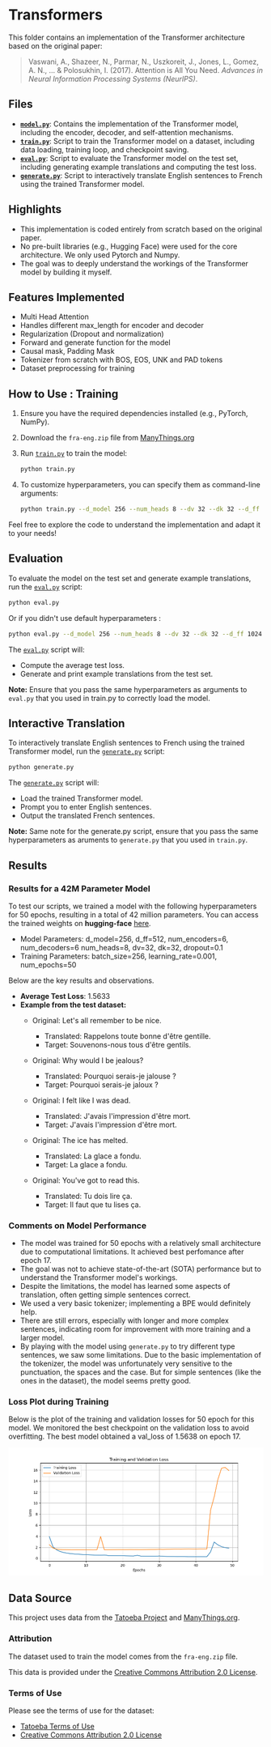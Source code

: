 # Transformers

This folder contains an implementation of the Transformer architecture based on the original paper:

> Vaswani, A., Shazeer, N., Parmar, N., Uszkoreit, J., Jones, L., Gomez, A. N., ... & Polosukhin, I. (2017). Attention is All You Need. *Advances in Neural Information Processing Systems (NeurIPS)*.

## Files

- **[`model.py`](model.py)**: Contains the implementation of the Transformer model, including the encoder, decoder, and self-attention mechanisms.
- **[`train.py`](train.py)**: Script to train the Transformer model on a dataset, including data loading, training loop, and checkpoint saving.
- **[`eval.py`](eval.py)**: Script to evaluate the Transformer model on the test set, including generating example translations and computing the test loss.
- **[`generate.py`](/transformers/generate.py)**: Script to interactively translate English sentences to French using the trained Transformer model.

## Highlights

- This implementation is coded entirely from scratch based on the original paper.
- No pre-built libraries (e.g., Hugging Face) were used for the core architecture. We only used Pytorch and Numpy.
- The goal was to deeply understand the workings of the Transformer model by building it myself.

## Features Implemented
- Multi Head Attention
- Handles different max_length for encoder and decoder
- Regularization (Dropout and normalization)
- Forward and generate function for the model
- Causal mask, Padding Mask
- Tokenizer from scratch with BOS, EOS, UNK and PAD tokens
- Dataset preprocessing for training

## How to Use : Training

1. Ensure you have the required dependencies installed (e.g., PyTorch, NumPy).
2. Download the `fra-eng.zip` file from [ManyThings.org](http://www.manythings.org/anki/)
3. Run [`train.py`](train.py) to train the model:

   ```bash
   python train.py
   ```
4. To customize hyperparameters, you can specify them as command-line arguments:
   ```bash 
   python train.py --d_model 256 --num_heads 8 --dv 32 --dk 32 --d_ff 1024 --dropout 0.2 --num_encoders 6 --num_decoders 6 --batch_size 32 --learning_rate 0.0005 --num_epochs 20
   ```

Feel free to explore the code to understand the implementation and adapt it to your needs!


## Evaluation
To evaluate the model on the test set and generate example translations, run the [`eval.py`](eval.py) script:

   ```bash
   python eval.py 
   ```
Or if you didn't use default hyperparameters : 

   ```bash
   python eval.py --d_model 256 --num_heads 8 --dv 32 --dk 32 --d_ff 1024 --dropout 0.2 --num_encoders 6 --num_decoders 6
   ```

The [`eval.py`](eval.py) script will:

- Compute the average test loss.
- Generate and print example translations from the test set.

**Note:** Ensure that you pass the same hyperparameters as arguments to `eval.py` that you used in train.py to correctly load the model.


## Interactive Translation
To interactively translate English sentences to French using the trained Transformer model, run the [`generate.py`](generate.py) script:
   ```bash
   python generate.py
   ```
The [`generate.py`](generate.py) script will:

- Load the trained Transformer model.
- Prompt you to enter English sentences.
- Output the translated French sentences.

**Note:** Same note for the generate.py script, ensure that you pass the same hyperparameters as aruments to `generate.py` that you used in `train.py`.


## Results
### Results for a 42M Parameter Model

To test our scripts, we trained a model with the following hyperparameters for 50 epochs, resulting in a total of 42 million parameters. You can access the trained weights on **hugging-face** [here](https://huggingface.co/ValentinDorseuil/transformer_from_scratch_english_to_french_translation).
- Model Parameters: d_model=256, d_ff=512, num_encoders=6, num_decoders=6
num_heads=8, dv=32, dk=32, dropout=0.1
- Training Parameters: batch_size=256, learning_rate=0.001, num_epochs=50


Below are the key results and observations.

- **Average Test Loss**: 1.5633
- **Example from the test dataset:**
   - Original: Let's all remember to be nice.
      - Translated: Rappelons toute bonne d'être gentille.
      - Target: Souvenons-nous tous d'être gentils.

   - Original: Why would I be jealous?
      - Translated: Pourquoi serais-je jalouse ?
      - Target: Pourquoi serais-je jaloux ?

   - Original: I felt like I was dead.
      - Translated: J'avais l'impression d'être mort.
      - Target: J'avais l'impression d'être mort.

   - Original: The ice has melted.
      - Translated: La glace a fondu.
      - Target: La glace a fondu.
 
   - Original: You've got to read this.
      - Translated: Tu dois lire ça.
      - Target: Il faut que tu lises ça.

### Comments on Model Performance

- The model was trained for 50 epochs with a relatively small architecture due to computational limitations. It achieved best perfomance after epoch 17.
- The goal was not to achieve state-of-the-art (SOTA) performance but to understand the Transformer model's workings.
- Despite the limitations, the model has learned some aspects of translation, often getting simple sentences correct.
- We used a very basic tokenizer; implementing a BPE would definitely help.
- There are still errors, especially with longer and more complex sentences, indicating room for improvement with more training and a larger model.
- By playing with the model using `generate.py` to try different type sentences, we saw some limitations. Due to the basic implementation of the tokenizer, the model was unfortunately very sensitive to the punctuation, the spaces and the case. But for simple sentences (like the ones in the dataset), the model seems pretty good.
### Loss Plot during Training

Below is the plot of the training and validation losses for 50 epoch for this model. We monitored the best checkpoint on the validation loss to avoid overfitting. The best model obtained a val_loss of 1.5638 on epoch 17.

![Loss Plot](loss_plot.png)


## Data Source
This project uses data from the [Tatoeba Project](http://tatoeba.org) and [ManyThings.org](http://www.manythings.org/anki/).

### Attribution
The dataset used to train the model comes from the `fra-eng.zip` file.

This data is provided under the [Creative Commons Attribution 2.0 License](http://creativecommons.org/licenses/by/2.0).

### Terms of Use
Please see the terms of use for the dataset:
- [Tatoeba Terms of Use](http://tatoeba.org/eng/terms_of_use)
- [Creative Commons Attribution 2.0 License](http://creativecommons.org/licenses/by/2.0)

